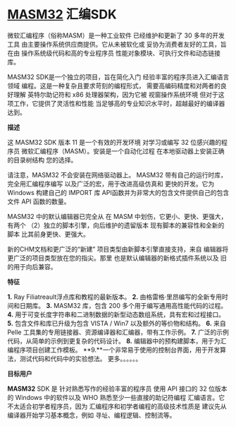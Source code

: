 # [MASM32](http://www.masm32.com/) 汇编SDK



微软汇编程序（俗称MASM）是一种工业软件 已经维护和更新了 30 多年的开发工具 由主要操作系统供应商提供。它从未被软化或 妥协为消费者友好的工具，旨在由 操作系统级代码和高的专业程序员 性能对象模块、可执行文件和动态链接库。  

MASM32 SDK是一个独立的项目，旨在简化入门 经验丰富的程序员进入汇编语言领域 编程。这是一种复杂且要求苛刻的编程形式， 需要高编码精度和对两者的良好理解 英特尔助记符和 x86 处理器架构，因为它被 视窗操作系统环境 但对于这项工作，它提供了灵活性和性能 当足够高的专业知识水平时，超越最好的编译器 达到。



**描述**

这 MASM32 SDK 版本 11 是一个有效的开发环境 对学习或编写 32 位感兴趣的程序员 微软汇编程序（MASM）。安装是一个自动化过程 在本地驱动器上安装正确的目录树结构 您的选择。

请注意，MASM32 不会安装在网络驱动器上。 MASM32 带有自己的运行时库，完全用汇编程序编写 以及广泛的宏，用于改进高级仿真和 更快的开发。它为 Windows 构建自己的 IMPORT 库 API函数并为非常大的包含文件提供自己的包含文件 API 函数的数量。

MASM32 中的默认编辑器已完全从 在 MASM 中划伤，它更小、更快、更强大，有两个 （2）独立的脚本引擎，向后维护的遗留版本 现有脚本的兼容性和全新的脚本 比其前身更快、更强大。

新的CHM文档和更广泛的“新建” 项目类型由新脚本引擎直接支持，来自 编辑器将更广泛的项目类型放在您的指尖。那里 也是默认编辑器的新格式插件系统以及 旧的用于向后兼容。



**特征**

**1.** Ray Filiatreault浮点库和教程的最新版本。
**2.** 由格雷格·里昂编写的全新专用时间和日期库。
**3.** MASM32 库，包含 200 多个用于编写通用高性能代码的过程。
**4.** 用于可变长度字符串和二进制数据的新型动态数组系统，具有宏和过程接口。
**5.** 包含文件和库已升级为包含 VISTA / Win7 以及额外的等价物和结构。
**6.** 来自 Pelle 工具集的专用链接器、资源编译器和汇编器，带有工作示例。
**7.** 广泛的示例代码，从简单的示例到更复杂的代码设计。
**8.** 编辑器中的预构建脚本，用于为汇编程序项目创建工作模板。
**9.**一个非常易于使用的控制台界面，用于开发算法，测试代码和代码中的实验想法。
更多。。。。。。



**目标用户**

**MASM32** SDK 是 针对熟悉写作的经验丰富的程序员 使用 API 接口的 32 位版本的 Windows 中的软件以及 WHO 熟悉至少一些直接的助记符编程 汇编语言。它不太适合初学者程序员，因为 汇编程序和初学者编程的高级技术性质是 建议先从编译器开始学习基本概念，例如 寻址、编程逻辑、控制流等。